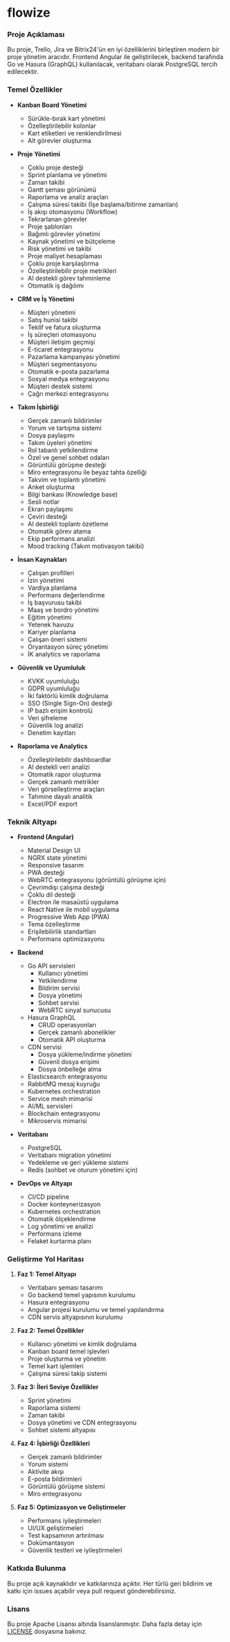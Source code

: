 # flowize

### Proje Açıklaması
Bu proje, Trello, Jira ve Bitrix24'ün en iyi özelliklerini birleştiren modern bir proje yönetim aracıdır. Frontend Angular ile geliştirilecek, backend tarafında Go ve Hasura (GraphQL) kullanılacak, veritabanı olarak PostgreSQL tercih edilecektir.

### Temel Özellikler
- **Kanban Board Yönetimi**
  - Sürükle-bırak kart yönetimi
  - Özelleştirilebilir kolonlar
  - Kart etiketleri ve renklendirilmesi
  - Alt görevler oluşturma

- **Proje Yönetimi**
  - Çoklu proje desteği
  - Sprint planlama ve yönetimi
  - Zaman takibi
  - Gantt şeması görünümü
  - Raporlama ve analiz araçları
  - Çalışma süresi takibi (İşe başlama/bitirme zamanları)
  - İş akışı otomasyonu (Workflow)
  - Tekrarlanan görevler
  - Proje şablonları
  - Bağımlı görevler yönetimi
  - Kaynak yönetimi ve bütçeleme
  - Risk yönetimi ve takibi
  - Proje maliyet hesaplaması
  - Çoklu proje karşılaştırma
  - Özelleştirilebilir proje metrikleri
  - AI destekli görev tahminleme
  - Otomatik iş dağılımı

- **CRM ve İş Yönetimi**
  - Müşteri yönetimi
  - Satış hunisi takibi
  - Teklif ve fatura oluşturma
  - İş süreçleri otomasyonu
  - Müşteri iletişim geçmişi
  - E-ticaret entegrasyonu
  - Pazarlama kampanyası yönetimi
  - Müşteri segmentasyonu
  - Otomatik e-posta pazarlama
  - Sosyal medya entegrasyonu
  - Müşteri destek sistemi
  - Çağrı merkezi entegrasyonu

- **Takım İşbirliği**
  - Gerçek zamanlı bildirimler
  - Yorum ve tartışma sistemi
  - Dosya paylaşımı
  - Takım üyeleri yönetimi
  - Rol tabanlı yetkilendirme
  - Özel ve genel sohbet odaları
  - Görüntülü görüşme desteği
  - Miro entegrasyonu ile beyaz tahta özelliği
  - Takvim ve toplantı yönetimi
  - Anket oluşturma
  - Bilgi bankası (Knowledge base)
  - Sesli notlar
  - Ekran paylaşımı
  - Çeviri desteği
  - AI destekli toplantı özetleme
  - Otomatik görev atama
  - Ekip performans analizi
  - Mood tracking (Takım motivasyon takibi)

- **İnsan Kaynakları**
  - Çalışan profilleri
  - İzin yönetimi
  - Vardiya planlama
  - Performans değerlendirme
  - İş başvurusu takibi
  - Maaş ve bordro yönetimi
  - Eğitim yönetimi
  - Yetenek havuzu
  - Kariyer planlama
  - Çalışan öneri sistemi
  - Oryantasyon süreç yönetimi
  - İK analytics ve raporlama

- **Güvenlik ve Uyumluluk**
  - KVKK uyumluluğu
  - GDPR uyumluluğu
  - İki faktörlü kimlik doğrulama
  - SSO (Single Sign-On) desteği
  - IP bazlı erişim kontrolü
  - Veri şifreleme
  - Güvenlik log analizi
  - Denetim kayıtları

- **Raporlama ve Analytics**
  - Özelleştirilebilir dashboardlar
  - AI destekli veri analizi
  - Otomatik rapor oluşturma
  - Gerçek zamanlı metrikler
  - Veri görselleştirme araçları
  - Tahmine dayalı analitik
  - Excel/PDF export

### Teknik Altyapı
- **Frontend (Angular)**
  - Material Design UI
  - NGRX state yönetimi
  - Responsive tasarım
  - PWA desteği
  - WebRTC entegrasyonu (görüntülü görüşme için)
  - Çevrimdışı çalışma desteği
  - Çoklu dil desteği
  - Electron ile masaüstü uygulama
  - React Native ile mobil uygulama
  - Progressive Web App (PWA)
  - Tema özelleştirme
  - Erişilebilirlik standartları
  - Performans optimizasyonu

- **Backend**
  - Go API servisleri
    - Kullanıcı yönetimi
    - Yetkilendirme
    - Bildirim servisi
    - Dosya yönetimi
    - Sohbet servisi
    - WebRTC sinyal sunucusu
  - Hasura GraphQL
    - CRUD operasyonları
    - Gerçek zamanlı abonelikler
    - Otomatik API oluşturma
  - CDN servisi
    - Dosya yükleme/indirme yönetimi
    - Güvenli dosya erişimi
    - Dosya önbelleğe alma
  - Elasticsearch entegrasyonu
  - RabbitMQ mesaj kuyruğu
  - Kubernetes orchestration
  - Service mesh mimarisi
  - AI/ML servisleri
  - Blockchain entegrasyonu
  - Mikroservis mimarisi

- **Veritabanı**
  - PostgreSQL
  - Veritabanı migration yönetimi
  - Yedekleme ve geri yükleme sistemi
  - Redis (sohbet ve oturum yönetimi için)

- **DevOps ve Altyapı**
  - CI/CD pipeline
  - Docker konteynerizasyon
  - Kubernetes orchestration
  - Otomatik ölçeklendirme
  - Log yönetimi ve analizi
  - Performans izleme
  - Felaket kurtarma planı

### Geliştirme Yol Haritası
1. **Faz 1: Temel Altyapı**
   - Veritabanı şeması tasarımı
   - Go backend temel yapısının kurulumu
   - Hasura entegrasyonu
   - Angular projesi kurulumu ve temel yapılandırma
   - CDN servis altyapısının kurulumu

2. **Faz 2: Temel Özellikler**
   - Kullanıcı yönetimi ve kimlik doğrulama
   - Kanban board temel işlevleri
   - Proje oluşturma ve yönetim
   - Temel kart işlemleri
   - Çalışma süresi takip sistemi

3. **Faz 3: İleri Seviye Özellikler**
   - Sprint yönetimi
   - Raporlama sistemi
   - Zaman takibi
   - Dosya yönetimi ve CDN entegrasyonu
   - Sohbet sistemi altyapısı

4. **Faz 4: İşbirliği Özellikleri**
   - Gerçek zamanlı bildirimler
   - Yorum sistemi
   - Aktivite akışı
   - E-posta bildirimleri
   - Görüntülü görüşme sistemi
   - Miro entegrasyonu

5. **Faz 5: Optimizasyon ve Geliştirmeler**
   - Performans iyileştirmeleri
   - UI/UX geliştirmeleri
   - Test kapsamının artırılması
   - Dokümantasyon
   - Güvenlik testleri ve iyileştirmeleri

### Katkıda Bulunma
Bu proje açık kaynaklıdır ve katkılarınıza açıktır. Her türlü geri bildirim ve katkı için issues açabilir veya pull request gönderebilirsiniz.

### Lisans
Bu proje Apache Lisansı altında lisanslanmıştır. Daha fazla detay için [LICENSE](LICENSE) dosyasına bakınız.
